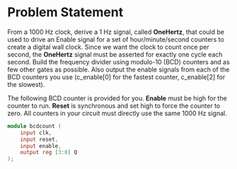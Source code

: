 # Problem Statement

From a 1000 Hz clock, derive a 1 Hz signal, called **OneHertz**, that could be used to drive an Enable signal for a set of hour/minute/second counters to create a digital wall clock. Since we want the clock to count once per second, the **OneHertz** signal must be asserted for exactly one cycle each second. Build the frequency divider using modulo-10 (BCD) counters and as few other gates as possible. Also output the enable signals from each of the BCD counters you use (c_enable[0] for the fastest counter, c_enable[2] for the slowest).

The following BCD counter is provided for you. **Enable** must be high for the counter to run. **Reset** is synchronous and set high to force the counter to zero. All counters in your circuit must directly use the same 1000 Hz signal.

```verilog
module bcdcount (
	input clk,
	input reset,
	input enable,
	output reg [3:0] Q
);
```